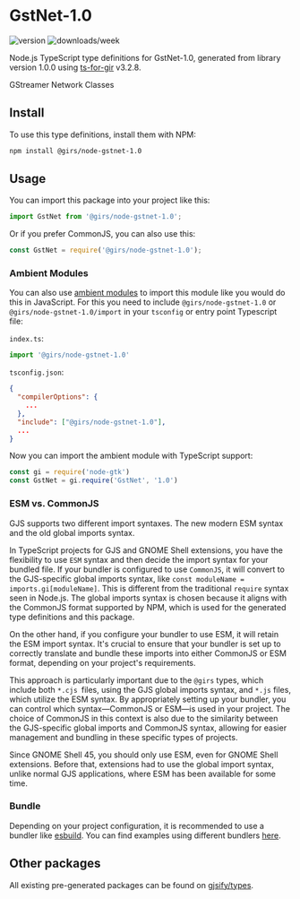 
# GstNet-1.0

![version](https://img.shields.io/npm/v/@girs/node-gstnet-1.0)
![downloads/week](https://img.shields.io/npm/dw/@girs/node-gstnet-1.0)


Node.js TypeScript type definitions for GstNet-1.0, generated from library version 1.0.0 using [ts-for-gir](https://github.com/gjsify/ts-for-gir) v3.2.8.

GStreamer Network Classes

## Install

To use this type definitions, install them with NPM:
```bash
npm install @girs/node-gstnet-1.0
```

## Usage

You can import this package into your project like this:
```ts
import GstNet from '@girs/node-gstnet-1.0';
```

Or if you prefer CommonJS, you can also use this:
```ts
const GstNet = require('@girs/node-gstnet-1.0');
```

### Ambient Modules

You can also use [ambient modules](https://github.com/gjsify/ts-for-gir/tree/main/packages/cli#ambient-modules) to import this module like you would do this in JavaScript.
For this you need to include `@girs/node-gstnet-1.0` or `@girs/node-gstnet-1.0/import` in your `tsconfig` or entry point Typescript file:

`index.ts`:
```ts
import '@girs/node-gstnet-1.0'
```

`tsconfig.json`:
```json
{
  "compilerOptions": {
    ...
  },
  "include": ["@girs/node-gstnet-1.0"],
  ...
}
```

Now you can import the ambient module with TypeScript support: 

```ts
const gi = require('node-gtk')
const GstNet = gi.require('GstNet', '1.0')
```



### ESM vs. CommonJS

GJS supports two different import syntaxes. The new modern ESM syntax and the old global imports syntax.

In TypeScript projects for GJS and GNOME Shell extensions, you have the flexibility to use `ESM` syntax and then decide the import syntax for your bundled file. If your bundler is configured to use `CommonJS`, it will convert to the GJS-specific global imports syntax, like `const moduleName = imports.gi[moduleName]`. This is different from the traditional `require` syntax seen in Node.js. The global imports syntax is chosen because it aligns with the CommonJS format supported by NPM, which is used for the generated type definitions and this package.

On the other hand, if you configure your bundler to use ESM, it will retain the ESM import syntax. It's crucial to ensure that your bundler is set up to correctly translate and bundle these imports into either CommonJS or ESM format, depending on your project's requirements.

This approach is particularly important due to the `@girs` types, which include both `*.cjs `files, using the GJS global imports syntax, and `*.js` files, which utilize the ESM syntax. By appropriately setting up your bundler, you can control which syntax—CommonJS or ESM—is used in your project. The choice of CommonJS in this context is also due to the similarity between the GJS-specific global imports and CommonJS syntax, allowing for easier management and bundling in these specific types of projects.

Since GNOME Shell 45, you should only use ESM, even for GNOME Shell extensions. Before that, extensions had to use the global import syntax, unlike normal GJS applications, where ESM has been available for some time.

### Bundle

Depending on your project configuration, it is recommended to use a bundler like [esbuild](https://esbuild.github.io/). You can find examples using different bundlers [here](https://github.com/gjsify/ts-for-gir/tree/main/examples).

## Other packages

All existing pre-generated packages can be found on [gjsify/types](https://github.com/gjsify/types).

